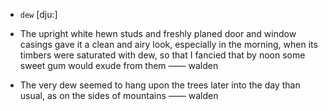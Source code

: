 - `dew` [dju:]



-  The upright white hewn studs and freshly planed door and window casings gave it a clean and airy look, especially in the morning, when its timbers were saturated with dew, so that I fancied that by noon some sweet gum would exude from them —— walden

-  The very dew seemed to hang upon the trees later into the day than usual, as on the sides of mountains —— walden